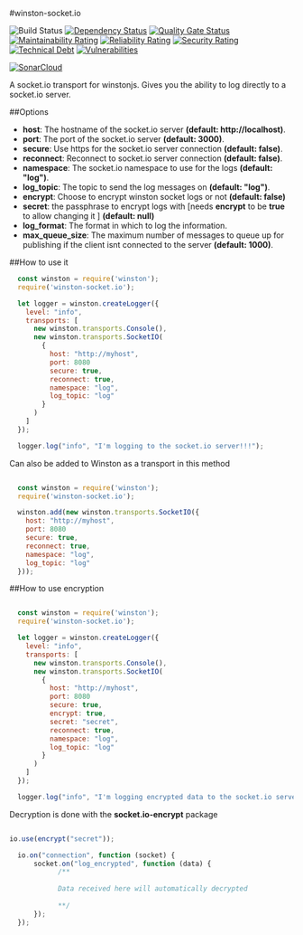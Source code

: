 
#winston-socket.io

![Build Status](https://travis-ci.com/BlastillROID/winston-encrypted-socket.io.svg?branch=master) [![Dependency Status](https://david-dm.org/BlastillROID/winston-encrypted-socket.io.svg)](https://github.com/BlastillROID/winston-encrypted-socket.io) [![Quality Gate Status](https://sonarcloud.io/api/project_badges/measure?project=BlastillROID_winston-encrypted-socket.io&metric=alert_status)](https://sonarcloud.io/dashboard?id=BlastillROID_winston-encrypted-socket.io) [![Maintainability Rating](https://sonarcloud.io/api/project_badges/measure?project=BlastillROID_winston-encrypted-socket.io&metric=sqale_rating)](https://sonarcloud.io/dashboard?id=BlastillROID_winston-encrypted-socket.io) [![Reliability Rating](https://sonarcloud.io/api/project_badges/measure?project=BlastillROID_winston-encrypted-socket.io&metric=reliability_rating)](https://sonarcloud.io/dashboard?id=BlastillROID_winston-encrypted-socket.io) [![Security Rating](https://sonarcloud.io/api/project_badges/measure?project=BlastillROID_winston-encrypted-socket.io&metric=security_rating)](https://sonarcloud.io/dashboard?id=BlastillROID_winston-encrypted-socket.io) [![Technical Debt](https://sonarcloud.io/api/project_badges/measure?project=BlastillROID_winston-encrypted-socket.io&metric=sqale_index)](https://sonarcloud.io/dashboard?id=BlastillROID_winston-encrypted-socket.io) [![Vulnerabilities](https://sonarcloud.io/api/project_badges/measure?project=BlastillROID_winston-encrypted-socket.io&metric=vulnerabilities)](https://sonarcloud.io/dashboard?id=BlastillROID_winston-encrypted-socket.io) 



[![SonarCloud](https://sonarcloud.io/images/project_badges/sonarcloud-orange.svg)](https://sonarcloud.io/dashboard?id=BlastillROID_winston-encrypted-socket.io)




A socket.io transport for winstonjs.  Gives you the ability to log directly to a socket.io server. 

##Options

* __host__: The hostname of the socket.io server __(default: http://localhost)__.
* __port__: The port of the socket.io server __(default: 3000)__.
* __secure__: Use https for the socket.io server connection __(default: false)__.
* __reconnect__: Reconnect to socket.io server connection __(default: false)__.
* __namespace__: The socket.io namespace to use for the logs __(default: "log")__.
* __log_topic__: The topic to send the log messages on __(default: "log")__.
* __encrypt__: Choose to encrypt winston socket logs or not __(default: false)__
* __secret__: the passphrase to encrypt logs with [needs __encrypt__ to be __true__ to allow changing it ] __(default: null)__ 
* __log_format__: The format in which to log the information.
* __max_queue_size__: The maximum number of messages to queue up for publishing if the client isnt connected to the server __(default: 1000)__.

##How to use it

``` js
  const winston = require('winston');
  require('winston-socket.io');

  let logger = winston.createLogger({
    level: "info",
    transports: [
      new winston.transports.Console(),
      new winston.transports.SocketIO(
        {
          host: "http://myhost",
          port: 8080
          secure: true,
          reconnect: true,
          namespace: "log",
          log_topic: "log"
        }
      )
    ]
  });  

  logger.log("info", "I'm logging to the socket.io server!!!");
```

Can also be added to Winston as a transport in this method 

``` js

  const winston = require('winston');
  require('winston-socket.io');

  winston.add(new winston.transports.SocketIO({
    host: "http://myhost",
    port: 8080
    secure: true,
    reconnect: true,
    namespace: "log",
    log_topic: "log"
  }));

```
##How to use encryption

``` js

  const winston = require('winston');
  require('winston-socket.io');

  let logger = winston.createLogger({
    level: "info",
    transports: [
      new winston.transports.Console(),
      new winston.transports.SocketIO(
        {
          host: "http://myhost",
          port: 8080
          secure: true,
          encrypt: true,
          secret: "secret",
          reconnect: true,
          namespace: "log",
          log_topic: "log"
        }
      )
    ]
  });  

  logger.log("info", "I'm logging encrypted data to the socket.io server!!!");
```
Decryption is done with the __socket.io-encrypt__ package

``` js

io.use(encrypt("secret"));

  io.on("connection", function (socket) {
      socket.on("log_encrypted", function (data) {
            /**
            
            Data received here will automatically decrypted
            
            **/
      });
  });

```

